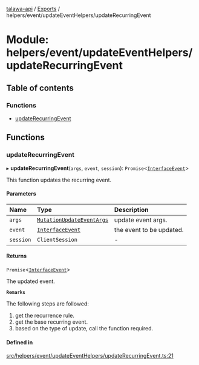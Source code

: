[talawa-api](../README.md) / [Exports](../modules.md) / helpers/event/updateEventHelpers/updateRecurringEvent

# Module: helpers/event/updateEventHelpers/updateRecurringEvent

## Table of contents

### Functions

- [updateRecurringEvent](helpers_event_updateEventHelpers_updateRecurringEvent.md#updaterecurringevent)

## Functions

### updateRecurringEvent

▸ **updateRecurringEvent**(`args`, `event`, `session`): `Promise`\<[`InterfaceEvent`](../interfaces/models_Event.InterfaceEvent.md)\>

This function updates the recurring event.

#### Parameters

| Name | Type | Description |
| :------ | :------ | :------ |
| `args` | [`MutationUpdateEventArgs`](types_generatedGraphQLTypes.md#mutationupdateeventargs) | update event args. |
| `event` | [`InterfaceEvent`](../interfaces/models_Event.InterfaceEvent.md) | the event to be updated. |
| `session` | `ClientSession` | - |

#### Returns

`Promise`\<[`InterfaceEvent`](../interfaces/models_Event.InterfaceEvent.md)\>

The updated event.

**`Remarks`**

The following steps are followed:
1. get the recurrence rule.
2. get the base recurring event.
3. based on the type of update, call the function required.

#### Defined in

[src/helpers/event/updateEventHelpers/updateRecurringEvent.ts:21](https://github.com/PalisadoesFoundation/talawa-api/blob/4c7d3ea/src/helpers/event/updateEventHelpers/updateRecurringEvent.ts#L21)
